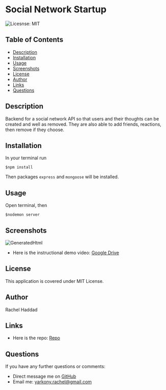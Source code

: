 # Social Network Startup

![Licesnse: MIT](https://img.shields.io/badge/badge-MIT-pink)

## Table of Contents

- [Description](./README.md#description)
- [Installation](./README.md#installation)
- [Usage](./README.md#usage)
- [Screenshots](./README.md#screenshots)
- [License](./README.md#license)
- [Author](./README.md#author)
- [Links](./README.md#links)
- [Questions](./README.md#questions)

## Description

Backend for a social network API so that users and their thoughts can be created and well as removed. They are also able to add friends, reactions, then remove if they choose.

## Installation

In your terminal run

```
$npm install
```

Then packages `express` and `mongoose` will be installed.

## Usage

Open terminal, then

```
$nodemon server
```

## Screenshots

![GeneratedHtml](./assets/Screen%20Shot%202022-03-13%20at%2010.24.07%20PM.png)

- Here is the instructional demo video: [Google Drive]()

## License

This application is covered under MIT License.

## Author

Rachel Haddad

## Links

- Here is the repo: [Repo](https://github.com/buttercupsmom/sql_employee_tracker)

## Questions

If you have any further questions or comments:

- Direct message me on [GitHub](https://github.com/buttercupsmom)
- Email me: [yarkony.rachel@gmail.com](mailto:yarkony.rachel@gmail.com)
